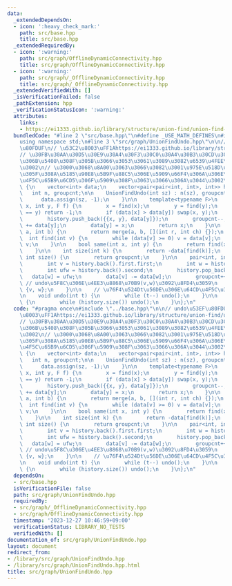 ```yaml
---
data:
  _extendedDependsOn:
  - icon: ':heavy_check_mark:'
    path: src/base.hpp
    title: src/base.hpp
  _extendedRequiredBy:
  - icon: ':warning:'
    path: src/graph/OfflineDynamicConnectivity.hpp
    title: src/graph/OfflineDynamicConnectivity.hpp
  - icon: ':warning:'
    path: src/graph/_OfflineDynamicConnectivity.hpp
    title: src/graph/_OfflineDynamicConnectivity.hpp
  _extendedVerifiedWith: []
  _isVerificationFailed: false
  _pathExtension: hpp
  _verificationStatusIcon: ':warning:'
  attributes:
    links:
    - https://ei1333.github.io/library/structure/union-find/union-find-undo.cpp
  bundledCode: "#line 2 \"src/base.hpp\"\n#define _USE_MATH_DEFINES\n#include <bits/stdc++.h>\n\
    using namespace std;\n#line 3 \"src/graph/UnionFindUndo.hpp\"\n\n// undo\u53EF\
    \u80FDUF\n// \u53C2\u8003\uFF1Ahttps://ei1333.github.io/library/structure/union-find/union-find-undo.cpp\n\
    // \u30FB\u30AA\u30D5\u30E9\u30A4\u30F3\u30C0\u30A4\u30B3\u30CD\u306E\u6539\u4FEE\
    \u306B\u5408\u308F\u305B\u3066\u3053\u3061\u3089\u3082\u6539\u4FEE\u3057\u305F\
    \u3002\n// \u3000\u3068\u8A00\u3063\u3066\u3082\u3001\u975E\u518D\u5E30\u5316\u3057\
    \u305F\u308A\u5185\u90E8\u5B9F\u88C5\u306E\u5909\u66F4\u306A\u306E\u3067\u64CD\
    \u4F5C\u65B9\u6CD5\u306F\u5909\u308F\u3063\u3066\u306A\u3044\u3002\nstruct UnionFindUndo\
    \ {\n    vector<int> data;\n    vector<pair<pair<int, int>, int>> history;\n \
    \   int n, groupcnt;\n\n    UnionFindUndo(int sz) : n(sz), groupcnt(sz) {\n  \
    \      data.assign(sz, -1);\n    }\n\n    template<typename F>\n    int merge(int\
    \ x, int y, F f) {\n        x = find(x);\n        y = find(y);\n        if (x\
    \ == y) return -1;\n        if (data[x] > data[y]) swap(x, y);\n        f(x, y);\n\
    \        history.push_back({{x, y}, data[y]});\n        groupcnt--;\n        data[x]\
    \ += data[y];\n        data[y] = x;\n        return x;\n    }\n\n    int merge(int\
    \ a, int b) {\n        return merge(a, b, [](int r, int ch) {});\n    }\n\n  \
    \  int find(int v) {\n        while (data[v] >= 0) v = data[v];\n        return\
    \ v;\n    }\n\n    bool same(int x, int y) {\n        return find(x) == find(y);\n\
    \    }\n\n    int size(int k) {\n        return -data[find(k)];\n    }\n\n   \
    \ int size() {\n        return groupcnt;\n    }\n\n    pair<int, int> undo() {\n\
    \        int v = history.back().first.first;\n        int w = history.back().first.second;\n\
    \        int ufw = history.back().second;\n        history.pop_back();\n     \
    \   data[w] = ufw;\n        data[v] -= data[w];\n        groupcnt++;\n       \
    \ // undo\u5F8C\u306E\u4EE3\u8868\u70B9(v,w)\u3092\u8FD4\u3059\n        return\
    \ {v, w};\n    }\n\n    // \u76F4\u524Dt\u56DE\u306E\u64CD\u4F5C\u3092\u623B\u3059\
    \n    void undo(int t) {\n        while (t--) undo();\n    }\n\n    void rollback()\
    \ {\n        while (history.size()) undo();\n    }\n};\n"
  code: "#pragma once\n#include \"../base.hpp\"\n\n// undo\u53EF\u80FDUF\n// \u53C2\
    \u8003\uFF1Ahttps://ei1333.github.io/library/structure/union-find/union-find-undo.cpp\n\
    // \u30FB\u30AA\u30D5\u30E9\u30A4\u30F3\u30C0\u30A4\u30B3\u30CD\u306E\u6539\u4FEE\
    \u306B\u5408\u308F\u305B\u3066\u3053\u3061\u3089\u3082\u6539\u4FEE\u3057\u305F\
    \u3002\n// \u3000\u3068\u8A00\u3063\u3066\u3082\u3001\u975E\u518D\u5E30\u5316\u3057\
    \u305F\u308A\u5185\u90E8\u5B9F\u88C5\u306E\u5909\u66F4\u306A\u306E\u3067\u64CD\
    \u4F5C\u65B9\u6CD5\u306F\u5909\u308F\u3063\u3066\u306A\u3044\u3002\nstruct UnionFindUndo\
    \ {\n    vector<int> data;\n    vector<pair<pair<int, int>, int>> history;\n \
    \   int n, groupcnt;\n\n    UnionFindUndo(int sz) : n(sz), groupcnt(sz) {\n  \
    \      data.assign(sz, -1);\n    }\n\n    template<typename F>\n    int merge(int\
    \ x, int y, F f) {\n        x = find(x);\n        y = find(y);\n        if (x\
    \ == y) return -1;\n        if (data[x] > data[y]) swap(x, y);\n        f(x, y);\n\
    \        history.push_back({{x, y}, data[y]});\n        groupcnt--;\n        data[x]\
    \ += data[y];\n        data[y] = x;\n        return x;\n    }\n\n    int merge(int\
    \ a, int b) {\n        return merge(a, b, [](int r, int ch) {});\n    }\n\n  \
    \  int find(int v) {\n        while (data[v] >= 0) v = data[v];\n        return\
    \ v;\n    }\n\n    bool same(int x, int y) {\n        return find(x) == find(y);\n\
    \    }\n\n    int size(int k) {\n        return -data[find(k)];\n    }\n\n   \
    \ int size() {\n        return groupcnt;\n    }\n\n    pair<int, int> undo() {\n\
    \        int v = history.back().first.first;\n        int w = history.back().first.second;\n\
    \        int ufw = history.back().second;\n        history.pop_back();\n     \
    \   data[w] = ufw;\n        data[v] -= data[w];\n        groupcnt++;\n       \
    \ // undo\u5F8C\u306E\u4EE3\u8868\u70B9(v,w)\u3092\u8FD4\u3059\n        return\
    \ {v, w};\n    }\n\n    // \u76F4\u524Dt\u56DE\u306E\u64CD\u4F5C\u3092\u623B\u3059\
    \n    void undo(int t) {\n        while (t--) undo();\n    }\n\n    void rollback()\
    \ {\n        while (history.size()) undo();\n    }\n};\n"
  dependsOn:
  - src/base.hpp
  isVerificationFile: false
  path: src/graph/UnionFindUndo.hpp
  requiredBy:
  - src/graph/_OfflineDynamicConnectivity.hpp
  - src/graph/OfflineDynamicConnectivity.hpp
  timestamp: '2023-12-27 10:46:59+09:00'
  verificationStatus: LIBRARY_NO_TESTS
  verifiedWith: []
documentation_of: src/graph/UnionFindUndo.hpp
layout: document
redirect_from:
- /library/src/graph/UnionFindUndo.hpp
- /library/src/graph/UnionFindUndo.hpp.html
title: src/graph/UnionFindUndo.hpp
---
```

